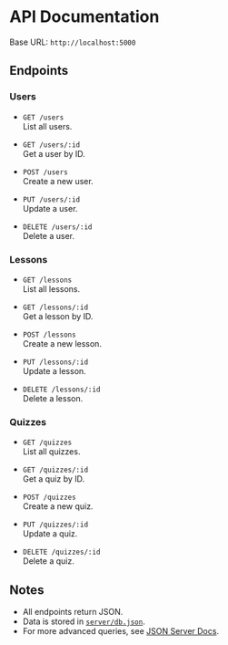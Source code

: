 # API Documentation

Base URL: `http://localhost:5000`

## Endpoints

### Users

- `GET /users`  
  List all users.

- `GET /users/:id`  
  Get a user by ID.

- `POST /users`  
  Create a new user.

- `PUT /users/:id`  
  Update a user.

- `DELETE /users/:id`  
  Delete a user.

### Lessons

- `GET /lessons`  
  List all lessons.

- `GET /lessons/:id`  
  Get a lesson by ID.

- `POST /lessons`  
  Create a new lesson.

- `PUT /lessons/:id`  
  Update a lesson.

- `DELETE /lessons/:id`  
  Delete a lesson.

### Quizzes

- `GET /quizzes`  
  List all quizzes.

- `GET /quizzes/:id`  
  Get a quiz by ID.

- `POST /quizzes`  
  Create a new quiz.

- `PUT /quizzes/:id`  
  Update a quiz.

- `DELETE /quizzes/:id`  
  Delete a quiz.

## Notes

- All endpoints return JSON.
- Data is stored in [`server/db.json`](server/db.json).
- For more advanced queries, see [JSON Server Docs](https://github.com/typicode/json-server).